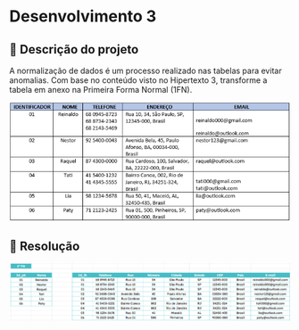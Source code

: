 # Desenvolvimento 3

## 📝 Descrição do projeto

A normalização de dados é um processo realizado nas tabelas para evitar anomalias. Com base no conteúdo visto no Hipertexto 3, transforme a tabela em anexo na Primeira Forma Normal (1FN).

<img src="../img/Imagem01_Atividade03_BancodeDadosI.png" alt="" />

## 🎲 Resolução

<img src="../img/1FN.png" alt="" />
